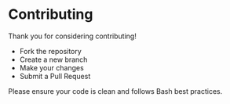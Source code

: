 # Contributing

Thank you for considering contributing!

- Fork the repository
- Create a new branch
- Make your changes
- Submit a Pull Request

Please ensure your code is clean and follows Bash best practices.
